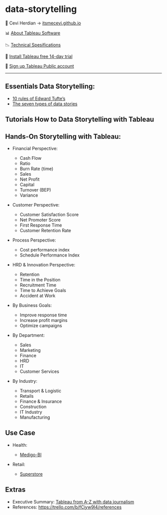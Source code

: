 # data-storytelling


<span>&#129311;</span> Cevi Herdian -> [itsmecevi.github.io](https://itsmecevi.github.io/) 

<span>&#128202;</span> [About Tableau Software](https://www.tableau.com/about)

<span>&#128201;</span> [Technical Spesifications](https://github.com/itsmecevi/Tableau-Technical-Specifications/blob/master/Tableau-Technical%20Specifications.pdf)

<span>&#xf108;</span> [Install Tableau free 14-day trial](https://www.tableau.com/en-gb/products/trial)

<span>&#xf108;</span> [Sign up Tableau Public account](https://public.tableau.com/s/)

______


## Essentials Data Storytelling:
  * [10 rules of Edward Tufte’s](https://docs.google.com/presentation/d/1LmitKwdj9YJ6TpgkMKoinuTkjz1-A1KIYTw87UXgTIY/edit?usp=sharing)
  * [The seven types of data stories](https://help.tableau.com/current/pro/desktop/en-us/story_best_practices.htm)



## Tutorials How to Data Storytelling with Tableau

## Hands-On Storytelling with Tableau:

* Financial Perspective:
  * Cash Flow
  * Ratio
  * Burn Rate (time)
  * Sales
  * Net Profit
  * Capital
  * Turnover (BEP)
  * Variance

* Customer Perspective:
  * Customer Satisfaction Score
  * Net Promoter Score
  * First Response Time
  * Customer Retention Rate

* Process Perspective:
  * Cost performance index
  * Schedule Performance Index

 
  
* HRD & Innovation Perspective:
  * Retention
  * Time in the Position
  * Recruitment Time
  * Time to Achieve Goals
  * Accident at Work

  
* By Business Goals:
  * Improve response time
  * Increase profit margins
  * Optimize campaigns

* By Department:
  * Sales
  * Marketing
  * Finance
  * HRD
  * IT
  * Customer Services

  
* By Industry:
  * Transport & Logistic
  * Retails 
  * Finance & Insurance
  * Construction
  * IT Industry
  * Manufacturing





## Use Case

* Health: 

    * [Medigo-BI](https://itsmecevi.github.io/medigo-bi/)

* Retail:
    * [Superstore](https://github.com/itsmecevi/global-superstore-new/blob/master/Global%20Superstore.xls)
    
    
    
    
## Extras
* Executive Summary: [Tableau from A-Z with data journalism](https://trello.com/c/7MSdbWmD/505-inovasi-dan-teknologi-baru-si-tableau)
* References: https://trello.com/b/fCiyw9I4/references





